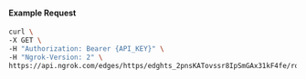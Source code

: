 <!-- Code generated for API Clients. DO NOT EDIT. -->

#### Example Request

```bash
curl \
-X GET \
-H "Authorization: Bearer {API_KEY}" \
-H "Ngrok-Version: 2" \
https://api.ngrok.com/edges/https/edghts_2pnsKATovssr8IpSmGAx31kF4fe/routes/edghtsrt_2pnsKGm4qriKaghx8FioFIASulh/compression
```
